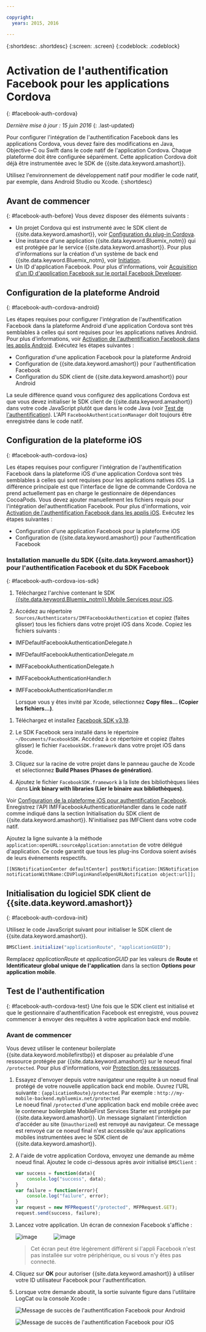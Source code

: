 ```yaml
---

copyright:
  years: 2015, 2016

---
```

{:shortdesc: .shortdesc}
{:screen: .screen}
{:codeblock: .codeblock}

# Activation de l'authentification Facebook pour les applications Cordova
{: #facebook-auth-cordova}

*Dernière mise à jour : 15 juin 2016*
{: .last-updated}


Pour configurer l'intégration de l'authentification Facebook dans les applications Cordova, vous devez faire des modifications en Java, Objective-C ou Swift dans le code natif de l'application Cordova. Chaque plateforme doit être configurée séparément. Cette application Cordova doit déjà être instrumentée avec le SDK de {{site.data.keyword.amashort}}. 


Utilisez l'environnement de développement natif pour modifier le code natif, par exemple, dans Android Studio ou Xcode.
{:shortdesc}

## Avant de commencer
{: #facebook-auth-before}
Vous devez disposer des éléments suivants :
* Un projet Cordova qui est instrumenté avec le SDK client de {{site.data.keyword.amashort}}, voir [Configuration du plug-in Cordova](https://console.{DomainName}/docs/services/mobileaccess/getting-started-cordova.html).
* Une instance d'une application {{site.data.keyword.Bluemix_notm}} qui est protégée par le service {{site.data.keyword.amashort}}. Pour plus d'informations sur la création d'un système de back end {{site.data.keyword.Bluemix_notm}, voir [Initiation](index.html).
* Un ID d'application Facebook. Pour plus d'informations, voir
[Acquisition d'un ID d'application Facebook sur le
portail Facebook Developer](https://console.{DomainName}/docs/services/mobileaccess/facebook-auth-overview.html#facebook-appID).



## Configuration de la plateforme Android
{: #facebook-auth-cordova-android}

Les étapes requises pour configurer l'intégration de l'authentification Facebook dans la plateforme Android d'une application Cordova sont très semblables à celles qui sont requises pour les applications natives Android. Pour plus d'informations, voir [Activation de l'authentification Facebook dans les applis Android](https://console.{DomainName}/docs/services/mobileaccess/facebook-auth-android.html). Exécutez les étapes suivantes :

* Configuration d'une application Facebook pour la plateforme Android
* Configuration de {{site.data.keyword.amashort}} pour l'authentification Facebook
* Configuration du SDK client de {{site.data.keyword.amashort}} pour Android

La seule différence quand vous configurez des applications Cordova est que vous devez initialiser le SDK client de {{site.data.keyword.amashort}} dans votre code JavaScript plutôt que dans le code Java (voir [Test de l'authentification](#facebook-auth-cordova-test)). L'API `FacebookAuthenticationManager` doit toujours être enregistrée dans le code natif.

## Configuration de la plateforme iOS
{: #facebook-auth-cordova-ios}

Les étapes requises pour configurer l'intégration de l'authentification Facebook dans la plateforme iOS d'une application Cordova sont très semblables à celles qui sont requises pour les applications natives iOS. La différence principale est que l'interface de ligne de commande Cordova ne prend actuellement pas en charge le gestionnaire de dépendances CocoaPods. Vous devez ajouter manuellement les fichiers requis pour l'intégration del'authentification Facebook. Pour plus d'informations, voir [Activation de l'authentification Facebook dans les applis iOS](https://console.{DomainName}/docs/services/mobileaccess/facebook-auth-ios.html). Exécutez les étapes suivantes :

* Configuration d'une application Facebook pour la plateforme iOS
* Configuration de {{site.data.keyword.amashort}} pour l'authentification Facebook

### Installation manuelle du SDK {{site.data.keyword.amashort}} pour l'authentification Facebook et du SDK Facebook
{: #facebook-auth-cordova-ios-sdk}
1. Téléchargez l'archive contenant le SDK [{{site.data.keyword.Bluemix_notm}} Mobile Services pour iOS](https://hub.jazz.net/git/bluemixmobilesdk/imf-ios-sdk/archive?revstr=master).

1. Accédez au répertoire `Sources/Authenticators/IMFFacebookAuthentication` et copiez (faites glisser) tous les fichiers dans votre projet iOS dans Xcode. Copiez les fichiers suivants :
  * IMFDefaultFacebookAuthenticationDelegate.h
  * IMFDefaultFacebookAuthenticationDelegate.m
  * IMFFacebookAuthenticationDelegate.h
  * IMFFacebookAuthenticationHandler.h
  * IMFFacebookAuthenticationHandler.m

	Lorsque vous y êtes invité par Xcode, sélectionnez **Copy files... (Copier les fichiers...)**.

1. Téléchargez et installez [Facebook SDK v3.19](https://developers.facebook.com/resources/facebook-ios-sdk-3.19.pkg).

1. Le SDK Facebook sera installé dans le répertoire `~/Documents/FacebookSDK`. Accédez à ce répertoire et copiez (faites glisser) le fichier
`FacebookSDK.framework` dans votre projet iOS dans Xcode.

1. 	Cliquez sur la racine de votre projet dans le panneau gauche de Xcode et sélectionnez **Build Phases (Phases de génération)**.

1. Ajoutez le fichier `FacebookSDK.framework` à la liste des bibliothèques liées dans **Link binary with libraries (Lier le binaire
aux bibliothèques)**.

 Voir [Configuration de la plateforme iOS pour
authentification Facebook](https://console.{DomainName}/docs/services/mobileaccess/facebook-auth-ios.html). Enregistrez l'API IMFFacebookAuthenticationHandler dans le code natif comme indiqué dans la section Initialisation du SDK client de {{site.data.keyword.amashort}}. N'initialisez pas IMFClient dans votre code
natif.

Ajoutez la ligne suivante à la méthode `application:openURL:sourceApplication:annotation` de votre délégué d'application. Ce code garantit que
tous les plug-ins Cordova soient avisés de leurs événements respectifs.

```
[[NSNotificationCenter defaultCenter] postNotification:[NSNotification notificationWithName:CDVPluginHandleOpenURLNotification object:url]];      
```

## Initialisation du logiciel SDK client de {{site.data.keyword.amashort}}
{: #facebook-auth-cordova-init}

Utilisez le code JavaScript suivant pour initialiser le SDK client de {{site.data.keyword.amashort}}.

```JavaScript
BMSClient.initialize("applicationRoute", "applicationGUID");
```

Remplacez *applicationRoute* et *applicationGUID* par les valeurs de **Route** et
**Identificateur global unique de l'application** dans la section **Options pour application mobile**.

## Test de l'authentification
{: #facebook-auth-cordova-test}
Une fois que le SDK client est initialisé et que le gestionnaire d'authentification Facebook est enregistré, vous pouvez commencer à envoyer des requêtes à
votre application back end mobile.

### Avant de commencer
Vous devez utiliser le conteneur boilerplate {{site.data.keyword.mobilefirstbp}} et disposer au préalable d'une ressource protégée par {{site.data.keyword.amashort}} sur le noeud final `/protected`. Pour plus d'informations, voir [Protection des ressources](https://console.{DomainName}/docs/services/mobileaccess/protecting-resources.html).

1. Essayez d'envoyer depuis votre navigateur une requête à un noeud final protégé de votre nouvelle application back end mobile. Ouvrez l'URL suivante :
`{applicationRoute}/protected`. Par exemple : `http://my-mobile-backend.mybluemix.net/protected`
<br/>Le noeud final `/protected` d'une application back end mobile créée avec le conteneur boilerplate MobileFirst Services Starter est
protégée par {{site.data.keyword.amashort}}. Un message signalant l'interdiction d'accéder au site (`Unauthorized`) est renvoyé au navigateur. Ce message est renvoyé car ce noeud final n'est accessible qu'aux applications mobiles instrumentées avec le SDK client de {{site.data.keyword.amashort}}.

1. A l'aide de votre application Cordova, envoyez une demande au même noeud final. Ajoutez le code ci-dessous après avoir initialisé `BMSClient` :

	```JavaScript
	var success = function(data){
    	console.log("success", data);
    }
	var failure = function(error){
    	console.log("failure", error);
    }
	var request = new MFPRequest("/protected", MFPRequest.GET);
	request.send(success, failure);
	```

1. Lancez votre application. Un écran de connexion Facebook s'affiche :

	![image](images/android-facebook-login.png) &nbsp;&nbsp;&nbsp;&nbsp;&nbsp;&nbsp;&nbsp;&nbsp;&nbsp;	![image](images/ios-facebook-login.png)

	> Cet écran peut être légèrement différent si l'appli Facebook n'est pas installée sur votre périphérique, ou si vous n'y êtes pas connecté.

1. Cliquez sur **OK** pour autoriser {{site.data.keyword.amashort}} à utiliser votre ID utilisateur Facebook pour l'authentification.

1. 	Lorsque votre demande aboutit, la sortie suivante figure dans l'utilitaire LogCat ou la console Xcode :

	![Message de succès de l'authentification Facebook pour Android](images/android-facebook-login-success.png)

	![Message de succès de l'authentification Facebook pour iOS ](images/ios-facebook-login-success.png)
